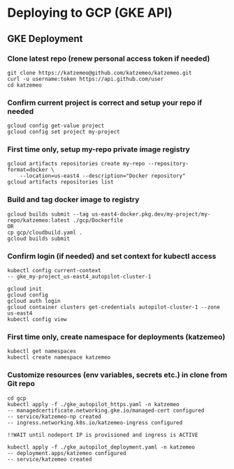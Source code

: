 # Deploying to GCP (GKE API)

## GKE Deployment

### Clone latest repo (renew personal access token if needed)
```
git clone https://katzemeo@github.com/katzemeo/katzemeo.git
curl -u username:token https://api.github.com/user
cd katzemeo
```

### Confirm current project is correct and setup your repo if needed
```
gcloud config get-value project
gcloud config set project my-project
```

### First time only, setup my-repo private image registry
```
gcloud artifacts repositories create my-repo --repository-format=docker \
    --location=us-east4 --description="Docker repository"
gcloud artifacts repositories list
```

### Build and tag docker image to registry
```
gcloud builds submit --tag us-east4-docker.pkg.dev/my-project/my-repo/katzemeo:latest ./gcp/Dockerfile
OR
cp gcp/cloudbuild.yaml .
gcloud builds submit
```

### Confirm login (if needed) and set context for kubectl access
```
kubectl config current-context
-- gke_my-project_us-east4_autopilot-cluster-1

gcloud init
gcloud config
gcloud auth login
gcloud container clusters get-credentials autopilot-cluster-1 --zone us-east4
kubectl config view

```

### First time only, create namespace for deployments (katzemeo)
```
kubectl get namespaces
kubectl create namespace katzemeo
```

### Customize resources (env variables, secrets etc.) in clone from Git repo
```
cd gcp
kubectl apply -f ./gke_autopilot_https.yaml -n katzemeo
-- managedcertificate.networking.gke.io/managed-cert configured
-- service/katzemeo-np created
-- ingress.networking.k8s.io/katzemeo-ingress configured

!!WAIT until nodeport IP is provisioned and ingress is ACTIVE

kubectl apply -f ./gke_autopilot_deployment.yaml -n katzemeo
-- deployment.apps/katzemeo configured
-- service/katzemeo created
```